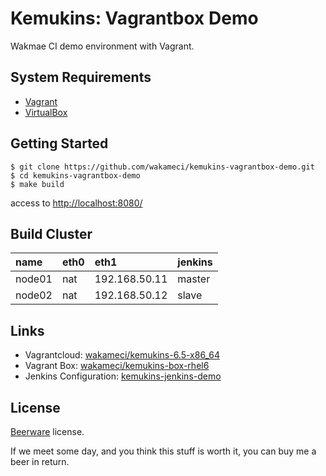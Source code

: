 Kemukins: Vagrantbox Demo
=========================

Wakmae CI demo environment with Vagrant.

System Requirements
-------------------

+ [Vagrant](http://www.vagrantup.com/downloads.html)
+ [VirtualBox](https://www.virtualbox.org/wiki/Downloads)

Getting Started
---------------

```
$ git clone https://github.com/wakameci/kemukins-vagrantbox-demo.git
$ cd kemukins-vagrantbox-demo
$ make build
```

access to [http://localhost:8080/](http://localhost:8080/)

Build Cluster
--------------

| name   | eth0 | eth1          | jenkins |
|:-------|:-----|:--------------|:--------|
| node01 | nat  | 192.168.50.11 | master  |
| node02 | nat  | 192.168.50.12 | slave   |

Links
-----

+ Vagrantcloud: [wakameci/kemukins-6.5-x86_64](https://vagrantcloud.com/wakameci/kemukins-6.5-x86_64)
+ Vagrant Box: [wakameci/kemukins-box-rhel6](https://github.com/wakameci/kemukins-box-rhel6)
+ Jenkins Configuration: [kemukins-jenkins-demo](https://github.com/wakameci/kemukins-jenkins-demo)

License
-------

[Beerware](http://en.wikipedia.org/wiki/Beerware) license.

If we meet some day, and you think this stuff is worth it, you can buy me a beer in return.
